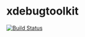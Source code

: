 xdebugtoolkit
=============

[![Build Status](https://travis-ci.org/AlexeyKupershtokh/xdebugtoolkit.png?branch=master)](https://travis-ci.org/AlexeyKupershtokh/xdebugtoolkit)
